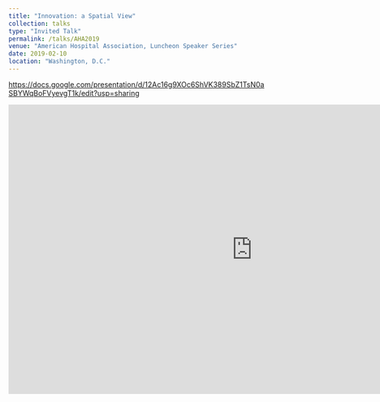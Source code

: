 ```yaml
---
title: "Innovation: a Spatial View"
collection: talks
type: "Invited Talk"
permalink: /talks/AHA2019
venue: "American Hospital Association, Luncheon Speaker Series"
date: 2019-02-10
location: "Washington, D.C."
---
```


https://docs.google.com/presentation/d/12Ac16g9XOc6ShVK389SbZ1TsN0aSBYWqBoFVyevgT1k/edit?usp=sharing

<iframe src="https://docs.google.com/presentation/d/e/2PACX-1vSLJWFCR6jnMiuZVkU_X1pWma0si2aAnsH8eJQRdPKGnXHPj7yG58ft3_Q3Vrw0o7p9eE7_Jjvu8nAV/embed?start=true&loop=false&delayms=3000" frameborder="0" width="960" height="569" allowfullscreen="true" mozallowfullscreen="true" webkitallowfullscreen="true"></iframe>
